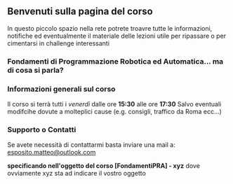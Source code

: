 ## Benvenuti sulla pagina del corso

In questo piccolo spazio nella rete potrete troavre tutte le informazioni, notifiche ed eventualmente il materiale delle lezioni utile per ripassare o per cimentarsi in challenge interessanti

### Fondamenti di Programmazione Robotica ed Automatica... ma di cosa si parla?




### Informazioni generali sul corso

Il corso si terrà tutti i *venerdì* dalle ore **15:30** alle ore **17:30**
Salvo eventuali modifcihe dovute a molteplici cause (e.g. consigli, traffico da Roma ecc...)

### Supporto o Contatti

Se avete necessità di contattarmi basta inviare una mail a:
esposito.matteo@outlook.com

**specificando nell'oggetto del corso [FondamentiPRA] - xyz**
dove ovviamente xyz sta ad indicare il vostro oggetto
